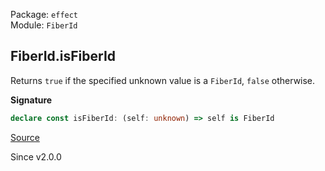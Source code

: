 Package: `effect`<br />
Module: `FiberId`<br />

## FiberId.isFiberId

Returns `true` if the specified unknown value is a `FiberId`, `false`
otherwise.

**Signature**

```ts
declare const isFiberId: (self: unknown) => self is FiberId
```

[Source](https://github.com/Effect-TS/effect/tree/main/packages/effect/src/FiberId.ts#L92)

Since v2.0.0